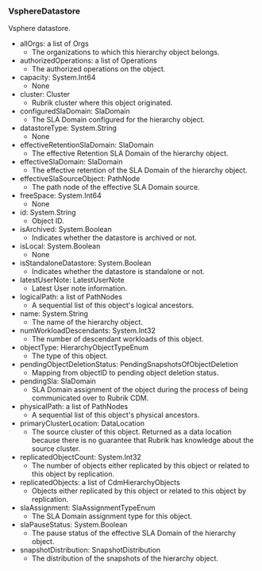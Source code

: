 ### VsphereDatastore
Vsphere datastore.

- allOrgs: a list of Orgs
  - The organizations to which this hierarchy object belongs.
- authorizedOperations: a list of Operations
  - The authorized operations on the object.
- capacity: System.Int64
  - None
- cluster: Cluster
  - Rubrik cluster where this object originated.
- configuredSlaDomain: SlaDomain
  - The SLA Domain configured for the hierarchy object.
- datastoreType: System.String
  - None
- effectiveRetentionSlaDomain: SlaDomain
  - The effective Retention SLA Domain of the hierarchy object.
- effectiveSlaDomain: SlaDomain
  - The effective retention of the SLA Domain of the hierarchy object.
- effectiveSlaSourceObject: PathNode
  - The path node of the effective SLA Domain source.
- freeSpace: System.Int64
  - None
- id: System.String
  - Object ID.
- isArchived: System.Boolean
  - Indicates whether the datastore is archived or not.
- isLocal: System.Boolean
  - None
- isStandaloneDatastore: System.Boolean
  - Indicates whether the datastore is standalone or not.
- latestUserNote: LatestUserNote
  - Latest User note information.
- logicalPath: a list of PathNodes
  - A sequential list of this object's logical ancestors.
- name: System.String
  - The name of the hierarchy object.
- numWorkloadDescendants: System.Int32
  - The number of descendant workloads of this object.
- objectType: HierarchyObjectTypeEnum
  - The type of this object.
- pendingObjectDeletionStatus: PendingSnapshotsOfObjectDeletion
  - Mapping from objectID to pending object deletion status.
- pendingSla: SlaDomain
  - SLA Domain assignment of the object during the process of being communicated over to Rubrik CDM.
- physicalPath: a list of PathNodes
  - A sequential list of this object's physical ancestors.
- primaryClusterLocation: DataLocation
  - The source cluster of this object. Returned as a data location because there is no guarantee that Rubrik has knowledge about the source cluster.
- replicatedObjectCount: System.Int32
  - The number of objects either replicated by this object or related to this object by replication.
- replicatedObjects: a list of CdmHierarchyObjects
  - Objects either replicated by this object or related to this object by replication.
- slaAssignment: SlaAssignmentTypeEnum
  - The SLA Domain assignment type for this object.
- slaPauseStatus: System.Boolean
  - The pause status of the effective SLA Domain of the hierarchy object.
- snapshotDistribution: SnapshotDistribution
  - The distribution of the snapshots of the hierarchy object.
